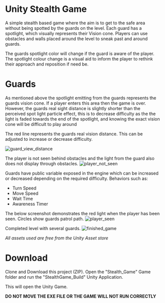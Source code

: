 # Unity Stealth Game

A simple stealth based game where the aim is to get to the safe area without being spotted by the guards on the level. Each guard has a spotlight, which visually represents their Vision cone. Players can use obstacles and walls placed around the level to sneak past and around guards. 

The guards spotlight color will change if the guard is aware of the player. The spotlight colour change is a visual aid to inform the player to rethink their approach and reposition if need be. 

# Guards 

As mentioned above the spotlight emitting from the guards represents the guards vision cone. If a player enters this area then the game is over. However,  the guards real sight distance is slightly shorter than the perceived spot light particle effect, this is to decrease difficulty as the the light is faded towards the end of the spotlight, and knowing the exact vision cone will be difficult to play around

The red line represents the guards real vision distance. This can be adjusted to increase or decrease difficulty.

![guard_view_distance](https://user-images.githubusercontent.com/31442053/33516441-b6e9e5da-d76a-11e7-944f-1cf8df7ac15c.png)


The player is not seen behind obstacles and the light from the guard also does not display through obstacles. 
![player_not_seen](https://user-images.githubusercontent.com/31442053/33516452-f30ea398-d76a-11e7-97d0-00d80bf525fc.png)


Guards have public variable exposed in the engine which can be increased or decreased depending on the required difficulty. Behaviors such as: 

- Turn Speed
- Move Speed
- Wait Time
- Awareness Timer 

The below screenshot demonstrates the red light when the player has been seen. Circles show guards patrol path. 
![player_seen](https://user-images.githubusercontent.com/31442053/33516464-139e6d1e-d76b-11e7-8d37-95ba3f5f7d3b.png)


Completed level with several guards.
![finished_game](https://user-images.githubusercontent.com/31442053/33516475-2d62ca60-d76b-11e7-8b27-cefd1a9ff3ec.png)


*All assets used are free from the Unity Asset store*

# Download 

Clone and Download this project (ZIP). Open the "Stealth_Game" Game folder and run the "StealthGame_Build" Unity Application. 

This will open the Unity Game.

**DO NOT MOVE THE EXE FILE OR THE GAME WILL NOT RUN CORRECTLY** 




